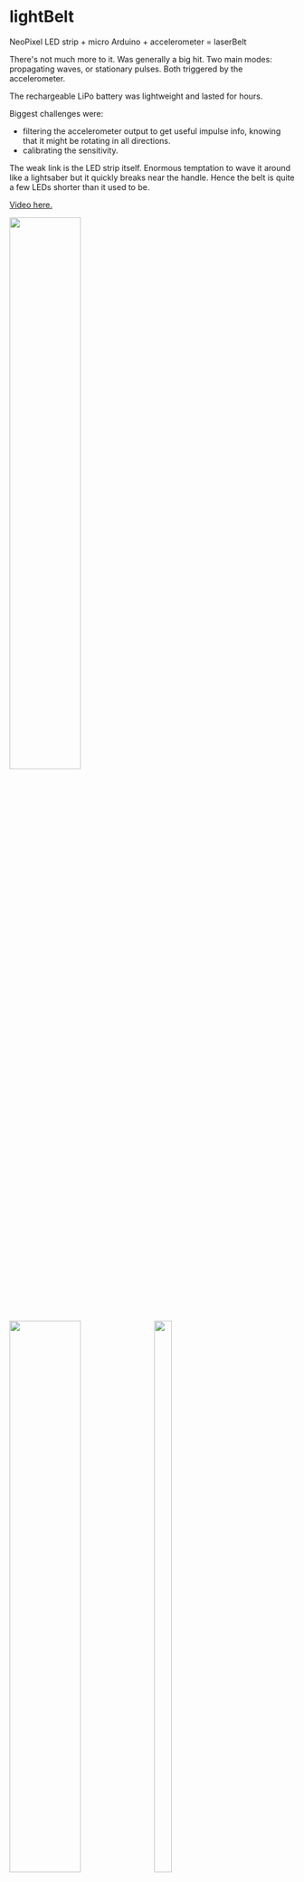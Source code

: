 # lightBelt
NeoPixel LED strip + micro Arduino + accelerometer = laserBelt

There's not much more to it. Was generally a big hit. Two main modes: propagating waves, or stationary pulses. Both triggered by the accelerometer. 

The rechargeable LiPo battery was lightweight and lasted for hours.

Biggest challenges were:
- filtering the accelerometer output to get useful impulse info, knowing that it might be rotating in all directions.
- calibrating the sensitivity.

The weak link is the LED strip itself. Enormous temptation to wave it around like a lightsaber but it quickly breaks near the handle. Hence the belt is quite a few LEDs shorter than it used to be.

<a href=https://youtu.be/ksxTquUqHqs>Video here.</a>

<img src=https://user-images.githubusercontent.com/25584653/118883019-b39aee80-b8ec-11eb-81af-7c5609a16ef6.jpg width=50% height=50%>
<img src=https://user-images.githubusercontent.com/25584653/118881971-8e59b080-b8eb-11eb-8144-599d8c60db58.jpg width=50% height=50%>
<img src=https://user-images.githubusercontent.com/25584653/111915094-8d7fdc00-8a6c-11eb-8ebc-ce9c14e4ea48.gif width=25% height=50%>
